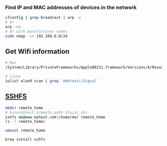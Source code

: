 ### Find IP and MAC addresses of devices in the network
```bash
ifconfig | grep broadcast | arp -a
# Or
arp -na
# Or with manufacturer names
sudo nmap -sn 192.168.0.0/24
```

## Get Wifi information
```bash
# Mac
/System/Library/PrivateFrameworks/Apple80211.framework/Versions/A/Resources/airport -I en1

# Linux
iwlist wlan0 scan | grep 'Address\|Signal'
```

## [SSHFS](https://medium.com/dev-tricks/mount-a-remote-filesystem-with-sshfs-8a37e85b39ee#.gwcy0bex5)
```bash
mkdir remote_home
# $user@$host:$remote_path $local_dir
sshfs me@www.myhost.com:/home/me/ remote_home
ls -l remote_home/

umount remote_home
```

```bash
brew install sshfs 
```

##
```bash

```

##
```bash

```

##
```bash

```

##
```bash

```

##
```bash

```

##
```bash

```

##
```bash

```

##
```bash

```
